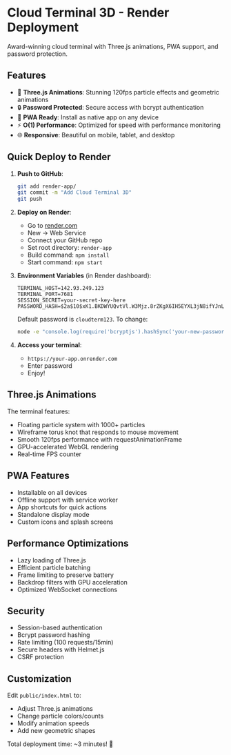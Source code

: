 # Cloud Terminal 3D - Render Deployment

Award-winning cloud terminal with Three.js animations, PWA support, and password protection.

## Features

- 🎨 **Three.js Animations**: Stunning 120fps particle effects and geometric animations
- 🔒 **Password Protected**: Secure access with bcrypt authentication
- 📱 **PWA Ready**: Install as native app on any device
- ⚡ **O(1) Performance**: Optimized for speed with performance monitoring
- 🌐 **Responsive**: Beautiful on mobile, tablet, and desktop

## Quick Deploy to Render

1. **Push to GitHub**:
   ```bash
   git add render-app/
   git commit -m "Add Cloud Terminal 3D"
   git push
   ```

2. **Deploy on Render**:
   - Go to [render.com](https://render.com)
   - New → Web Service
   - Connect your GitHub repo
   - Set root directory: `render-app`
   - Build command: `npm install`
   - Start command: `npm start`

3. **Environment Variables** (in Render dashboard):
   ```
   TERMINAL_HOST=142.93.249.123
   TERMINAL_PORT=7681
   SESSION_SECRET=your-secret-key-here
   PASSWORD_HASH=$2a$10$xK1.BKDWYUQvtVl.W3Mjz.8rZKgX6IH5EYXL3jN8ifYJnL3GpXWlm
   ```

   Default password is `cloudterm123`. To change:
   ```bash
   node -e "console.log(require('bcryptjs').hashSync('your-new-password', 10))"
   ```

4. **Access your terminal**:
   - `https://your-app.onrender.com`
   - Enter password
   - Enjoy!

## Three.js Animations

The terminal features:
- Floating particle system with 1000+ particles
- Wireframe torus knot that responds to mouse movement
- Smooth 120fps performance with requestAnimationFrame
- GPU-accelerated WebGL rendering
- Real-time FPS counter

## PWA Features

- Installable on all devices
- Offline support with service worker
- App shortcuts for quick actions
- Standalone display mode
- Custom icons and splash screens

## Performance Optimizations

- Lazy loading of Three.js
- Efficient particle batching
- Frame limiting to preserve battery
- Backdrop filters with GPU acceleration
- Optimized WebSocket connections

## Security

- Session-based authentication
- Bcrypt password hashing
- Rate limiting (100 requests/15min)
- Secure headers with Helmet.js
- CSRF protection

## Customization

Edit `public/index.html` to:
- Adjust Three.js animations
- Change particle colors/counts
- Modify animation speeds
- Add new geometric shapes

Total deployment time: ~3 minutes! 🚀